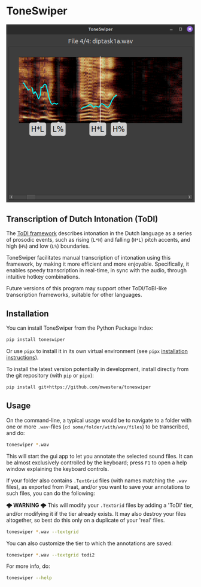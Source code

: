 # ToneSwiper

![](https://raw.githubusercontent.com/mwestera/toneswiper/ab5a3afc388e6fa67ae80ab68eeeb41cec3e83fd/toneswiper.png)

## Transcription of Dutch Intonation (ToDI)

The [ToDI framework](https://todi.cls.ru.nl/) describes intonation in the Dutch language as a series of prosodic events, such as rising (`L*H`) and falling (`H*L`) pitch accents, and high (`H%`) and low (`L%`) boundaries. 

ToneSwiper facilitates manual transcription of intonation using this framework, by making it more efficient and more enjoyable. Specifically, it enables speedy transcription in real-time, in sync with the audio, through intuitive hotkey combinations.

Future versions of this program may support other ToDI/ToBI-like transcription frameworks, suitable for other languages.

## Installation

You can install ToneSwiper from the Python Package Index:

```bash
pip install toneswiper
```

Or use `pipx` to install it in its own virtual environment (see `pipx` [installation instructions](https://pipx.pypa.io/latest/installation/)).

To install the latest version potentially in development, install directly from the git repository (with `pip` or `pipx`): 

```bash
pip install git+https://github.com/mwestera/toneswiper
```

## Usage

On the command-line, a typical usage would be to navigate to a folder with one or more `.wav`-files (`cd some/folder/with/wav/files`) to be transcribed, and do:

```bash
toneswiper *.wav
```

This will start the gui app to let you annotate the selected sound files. It can be almost exclusively controlled by the keyboard; press `F1` to open a help window explaining the keyboard controls.

If your folder also contains `.TextGrid` files (with names matching the `.wav` files), as exported from Praat, and/or you want to save your annotations to such files, you can do the following:

**🌩 WARNING 🌩** This will modify your `.TextGrid` files by adding a 'ToDI' tier, and/or modifying it if the tier already exists. It may also destroy your files altogether, so best do this only on a duplicate of your 'real' files.    

```bash
toneswiper *.wav --textgrid
```

You can also customize the tier to which the annotations are saved:

```bash
toneswiper *.wav --textgrid todi2
```

For more info, do:

```bash
toneswiper --help
```